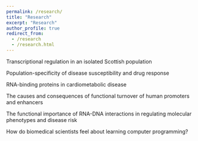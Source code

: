 ```yaml
---
permalink: /research/
title: "Research"
excerpt: "Research"
author_profile: true
redirect_from: 
  - /research
  - /research.html
---
```


Transcriptional regulation in an isolated Scottish population

Population-specificity of disease susceptibility and drug response

RNA-binding proteins in cardiometabolic disease

The causes and consequences of functional turnover of human promoters and enhancers

The functional importance of RNA-DNA interactions in regulating molecular phenotypes and disease risk

How do biomedical scientists feel about learning computer programming?


